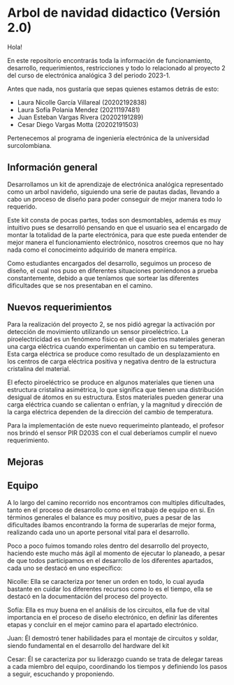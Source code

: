 # **Arbol de navidad didactico (Versión 2.0)**

Hola!

En este repositorio encontrarás toda la información de funcionamiento, desarrollo, requerimientos, restricciones 
y todo lo relacionado al proyecto 2 del curso de electrónica analógica 3 del periodo 2023-1.

Antes que nada, nos gustaría que sepas quienes estamos detrás de esto:

  - Laura Nicolle García Villareal (20202192838)
  - Laura Sofía Polania Mendez (20211197481)
  - Juan Esteban Vargas Rivera (20202191289)
  - Cesar Diego Vargas Motta (20202191503)

Pertenecemos al programa de ingeniería electrónica de la universidad surcolombiana.

## **Información general**

Desarrollamos un kit de aprendizaje de electrónica analógica representado como un arbol navideño, siguiendo una 
serie de pautas dadas, llevando a cabo un proceso de diseño para poder conseguir de mejor manera todo lo requerido.

Este kit consta de pocas partes, todas son desmontables, además es muy intuitivo pues se desarrolló pensando en que
el usuario sea el encargado de montar la totalidad de la parte electrónica, para que este pueda entender de mejor 
manera el funcionamiento electrónico, nosotros creemos que no hay nada como el conocimeinto adquirido de manera empírica.

Como estudiantes encargados del desarrollo, seguimos un proceso de diseño, el cual nos puso en diferentes situaciones
poniendonos a prueba constantemente, debido a que teníamos que sortear las diferentes dificultades que se nos presentaban
en el camino.

## **Nuevos requerimientos**

Para la realización del proyecto 2, se nos pidió agregar la activación por detección de movimiento utilizando un sensor 
piroeléctrico. La piroelectricidad es un fenómeno físico en el que ciertos materiales generan una carga eléctrica cuando 
experimentan un cambio en su temperatura. Esta carga eléctrica se produce como resultado de un desplazamiento en los 
centros de carga eléctrica positiva y negativa dentro de la estructura cristalina del material.

El efecto piroeléctrico se produce en algunos materiales que tienen una estructura cristalina asimétrica, lo que significa
que tienen una distribución desigual de átomos en su estructura. Estos materiales pueden generar una carga eléctrica cuando
se calientan o enfrían, y la magnitud y dirección de la carga eléctrica dependen de la dirección del cambio de temperatura.

Para la implementación de este nuevo requerimeinto planteado, el profesor nos brindó el sensor PIR D203S con el cual
deberíamos cumplir el nuevo requerimiento.


## **Mejoras**




## **Equipo**

A lo largo del camino recorrido nos encontramos con multiples dificultades, tanto en el proceso de desarrollo como
en el trabajo de equipo en si. En términos generales el balance es muy positivo, pues a pesar de las dificultades 
íbamos encontrando la forma de superarlas de mejor forma, realizando cada uno un aporte personal vital para el desarrollo.

Poco a poco fuimos tomando roles dentro del desarrollo del proyecto, haciendo este mucho más ágil al momento de ejecutar
lo planeado, a pesar de que todos participamos en el desarrollo de los diferentes apartados, cada uno se destacó en uno específico:

Nicolle: Ella se caracteriza por tener un orden en todo, lo cual ayuda bastante en cuidar los diferentes recursos como lo es el
         tiempo, ella se destacó en la documentación del proceso del proyecto. 

Sofía: Ella es muy buena en el análisis de los circuitos, ella fue de vital importancia en el proceso de diseño electrónico,
       en definir las diferentes etapas y concluir en el mejor camino para el apartado electrónico.

Juan: Él demostró tener habilidades para el montaje de circuitos y soldar, siendo fundamental en el desarrollo
      del hardware del kit

Cesar: Él se caracteriza por su liderazgo cuando se trata de delegar tareas a cada miembro del equipo, coordinando los tiempos
       y definiendo los pasos a seguir, escuchando y proponiendo.
